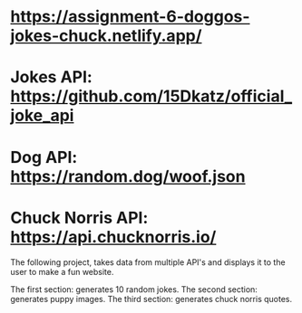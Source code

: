 # https://assignment-6-doggos-jokes-chuck.netlify.app/

# Jokes API: https://github.com/15Dkatz/official_joke_api

# Dog API: https://random.dog/woof.json

# Chuck Norris API: https://api.chucknorris.io/

The following project, takes data from multiple API's and displays it to the user to make a fun website.

The first section: generates 10 random jokes.
The second section: generates puppy images.
The third section: generates chuck norris quotes.
